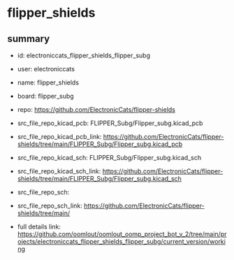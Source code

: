 # flipper_shields
 
## summary 
* id: electroniccats_flipper_shields_flipper_subg
* user: electroniccats
* name: flipper_shields
* board: flipper_subg
* repo: https://github.com/ElectronicCats/flipper-shields
* src_file_repo_kicad_pcb: FLIPPER_Subg/Flipper_subg.kicad_pcb
* src_file_repo_kicad_pcb_link: https://github.com/ElectronicCats/flipper-shields/tree/main/FLIPPER_Subg/Flipper_subg.kicad_pcb
* src_file_repo_kicad_sch: FLIPPER_Subg/Flipper_subg.kicad_sch
* src_file_repo_kicad_sch_link: https://github.com/ElectronicCats/flipper-shields/tree/main/FLIPPER_Subg/Flipper_subg.kicad_sch

* src_file_repo_sch: 
* src_file_repo_sch_link: https://github.com/ElectronicCats/flipper-shields/tree/main/
* full details link: https://github.com/oomlout/oomlout_oomp_project_bot_v_2/tree/main/projects/electroniccats_flipper_shields_flipper_subg/current_version/working  







